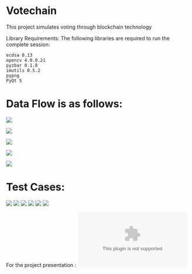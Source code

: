# Votechain

This project simulates voting through blockchain technology

Library Requirements: The following libraries are required to run the complete session:

    ecdsa 0.13
    opencv 4.0.0.21
    pyzbar 0.1.8
    imutils 0.5.2
    pypng
    PyQt 5

# Data Flow is as follows:

![](Images/Database.PNG)

![](Images/voter_creation.PNG)

![](Images/Voting_flow.PNG)

![](Result_processing.PNG)

![](Images/Database_data.PNG)

# Test Cases:

![](Images/Suceesful_vote.PNG)
![](Images/Wrong_credentials.PNG)
![](Images/Wrong_qr.PNG)
![](Images/Final_votecount1.PNG)
![](Images/Final_votecount2.PNG)
![](Images/Tampering.PNG)

For the project presentation : ![Click here](Votechain-presentation.pptx)
